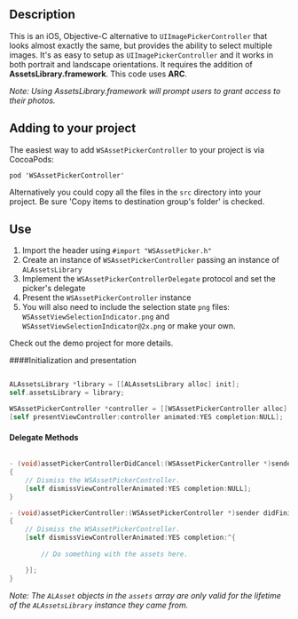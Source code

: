 ## Description

This is an iOS, Objective-C alternative to `UIImagePickerController` that looks almost exactly the same, but provides the ability to select multiple images. It's as easy to setup as `UIImagePickerController` and it works in both portrait and landscape orientations. It requires the addition of **AssetsLibrary.framework**. This code uses **ARC**.

*Note: Using AssetsLibrary.framework will prompt users to grant access to their photos.*

## Adding to your project

The easiest way to add `WSAssetPickerController` to your project is via CocoaPods:

`pod 'WSAssetPickerController'`

Alternatively you could copy all the files in the `src` directory into your project. Be sure 'Copy items to destination group's folder' is checked.

## Use

1. Import the header using `#import "WSAssetPicker.h"`
2. Create an instance of `WSAssetPickerController` passing an instance of `ALAssetsLibrary`
3. Implement the `WSAssetPickerControllerDelegate` protocol and set the picker's delegate
4. Present the `WSAssetPickerController` instance
5. You will also need to include the selection state `png` files: `WSAssetViewSelectionIndicator.png` and `WSAssetViewSelectionIndicator@2x.png` or make your own.

Check out the demo project for more details.

####Initialization and presentation
```` objective-c

ALAssetsLibrary *library = [[ALAssetsLibrary alloc] init];
self.assetsLibrary = library;

WSAssetPickerController *controller = [[WSAssetPickerController alloc] initWithAssetsLibrary:library];
[self presentViewController:controller animated:YES completion:NULL];
````

#### Delegate Methods
```` objective-c

- (void)assetPickerControllerDidCancel:(WSAssetPickerController *)sender
{
    // Dismiss the WSAssetPickerController.
    [self dismissViewControllerAnimated:YES completion:NULL];
}

- (void)assetPickerController:(WSAssetPickerController *)sender didFinishPickingMediaWithAssets:(NSArray *)assets
{
    // Dismiss the WSAssetPickerController.
    [self dismissViewControllerAnimated:YES completion:^{
        
        // Do something with the assets here.

    }];
}

````

*Note: The `ALAsset` objects in the `assets` array are only valid for the lifetime of the `ALAssetsLibrary` instance they came from.*
